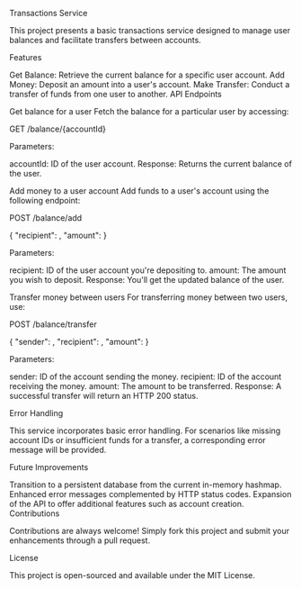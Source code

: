 Transactions Service

This project presents a basic transactions service designed to manage user balances and facilitate transfers between accounts.

Features

Get Balance: Retrieve the current balance for a specific user account.
Add Money: Deposit an amount into a user's account.
Make Transfer: Conduct a transfer of funds from one user to another.
API Endpoints

Get balance for a user
Fetch the balance for a particular user by accessing:

GET /balance/{accountId}

Parameters:

accountId: ID of the user account.
Response: Returns the current balance of the user.

Add money to a user account
Add funds to a user's account using the following endpoint:

POST /balance/add

{
    "recipient": <accountId>,
    "amount": <amount>
}

Parameters:

recipient: ID of the user account you're depositing to.
amount: The amount you wish to deposit.
Response: You'll get the updated balance of the user.

Transfer money between users
For transferring money between two users, use:

POST /balance/transfer

{
    "sender": <senderId>,
    "recipient": <recipientId>,
    "amount": <amount>
}

Parameters:

sender: ID of the account sending the money.
recipient: ID of the account receiving the money.
amount: The amount to be transferred.
Response: A successful transfer will return an HTTP 200 status.

Error Handling

This service incorporates basic error handling. For scenarios like missing account IDs or insufficient funds for a transfer, a corresponding error message will be provided.

Future Improvements

Transition to a persistent database from the current in-memory hashmap.
Enhanced error messages complemented by HTTP status codes.
Expansion of the API to offer additional features such as account creation.
Contributions

Contributions are always welcome! Simply fork this project and submit your enhancements through a pull request.

License

This project is open-sourced and available under the MIT License.
